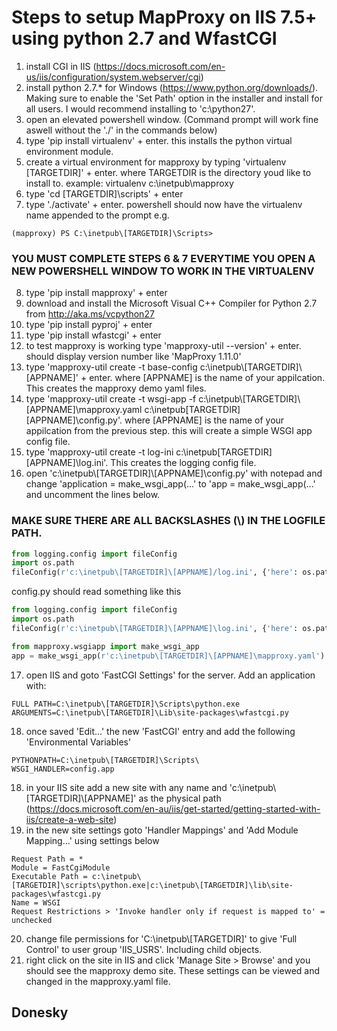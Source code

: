 # Steps to setup MapProxy on IIS 7.5+ using python 2.7 and WfastCGI

1. install CGI in IIS (https://docs.microsoft.com/en-us/iis/configuration/system.webserver/cgi)
2. install python 2.7.* for Windows (https://www.python.org/downloads/). Making sure to enable the 'Set Path' option in the installer and install for all users. I would recommend installing to 'c:\python27'.
3. open an elevated powershell window. (Command prompt will work fine aswell without the './' in the commands below)
4. type 'pip install virtualenv' + enter. this installs the python virtual environment module.
5. create a virtual environment for mapproxy by typing 'virtualenv [TARGETDIR]' + enter. where TARGETDIR is the directory youd like to install to. example: virtualenv c:\inetpub\mapproxy
6. type 'cd [TARGETDIR]\scripts' + enter
7. type './activate' + enter. powershell should now have the virtualenv name appended to the prompt e.g.
```
(mapproxy) PS C:\inetpub\[TARGETDIR]\Scripts>
```
### YOU MUST COMPLETE STEPS 6 & 7 EVERYTIME YOU OPEN A NEW POWERSHELL WINDOW TO WORK IN THE VIRTUALENV
8. type 'pip install mapproxy' + enter
9. download and install the Microsoft Visual C++ Compiler for Python 2.7 from http://aka.ms/vcpython27
10. type 'pip install pyproj' + enter
11. type 'pip install wfastcgi' + enter
12. to test mapproxy is working type 'mapproxy-util --version' + enter. should display version number like 'MapProxy 1.11.0'
13. type 'mapproxy-util create -t base-config c:\inetpub\\[TARGETDIR]\\[APPNAME]' + enter. where [APPNAME] is the name of your appilcation. This creates the mapproxy demo yaml files.
14. type 'mapproxy-util create -t wsgi-app -f c:\inetpub\\[TARGETDIR]\\[APPNAME]\mapproxy.yaml c:\inetpub\[TARGETDIR]\[APPNAME]\config.py'. where [APPNAME] is the name of your appilcation from the previous step. this will create a simple WSGI app config file.
15. type 'mapproxy-util create -t log-ini c:\inetpub\[TARGETDIR]\[APPNAME]\log.ini'. This creates the logging config file.
16. open 'c:\inetpub\\[TARGETDIR]\\[APPNAME]\config.py' with notepad and change 'application = make_wsgi_app(...' to 'app = make_wsgi_app(...' and uncomment the lines below. 
### MAKE SURE THERE ARE ALL BACKSLASHES (\\) IN THE LOGFILE PATH.
```python
from logging.config import fileConfig
import os.path
fileConfig(r'c:\inetpub\[TARGETDIR]\[APPNAME]/log.ini', {'here': os.path.dirname(__file__)})
```
config.py should read something like this
```python
from logging.config import fileConfig
import os.path
fileConfig(r'c:\inetpub\[TARGETDIR]\[APPNAME]\log.ini', {'here': os.path.dirname(__file__)})

from mapproxy.wsgiapp import make_wsgi_app
app = make_wsgi_app(r'c:\inetpub\[TARGETDIR]\[APPNAME]\mapproxy.yaml')
```
17. open IIS and goto 'FastCGI Settings' for the server. Add an application with:
```
FULL PATH=C:\inetpub\[TARGETDIR]\Scripts\python.exe
ARGUMENTS=C:\inetpub\[TARGETDIR]\Lib\site-packages\wfastcgi.py
```
18. once saved 'Edit...' the new 'FastCGI' entry and add the following 'Environmental Variables'
```
PYTHONPATH=C:\inetpub\[TARGETDIR]\Scripts\
WSGI_HANDLER=config.app
```
18. in your IIS site add a new site with any name and 'c:\inetpub\\[TARGETDIR]\\[APPNAME]' as the physical path (https://docs.microsoft.com/en-au/iis/get-started/getting-started-with-iis/create-a-web-site)
19. in the new site settings goto 'Handler Mappings' and 'Add Module Mapping...' using settings below
```
Request Path = *
Module = FastCgiModule
Executable Path = c:\inetpub\[TARGETDIR]\scripts\python.exe|c:\inetpub\[TARGETDIR]\lib\site-packages\wfastcgi.py
Name = WSGI
Request Restrictions > 'Invoke handler only if request is mapped to' = unchecked
```
20. change file permissions for 'C:\inetpub\\[TARGETDIR]\' to give 'Full Control' to user group 'IIS_USRS'. Including child objects.
21. right click on the site in IIS and click 'Manage Site > Browse' and you should see the mapproxy demo site. These settings can be viewed and changed in the mapproxy.yaml file.
## Donesky

